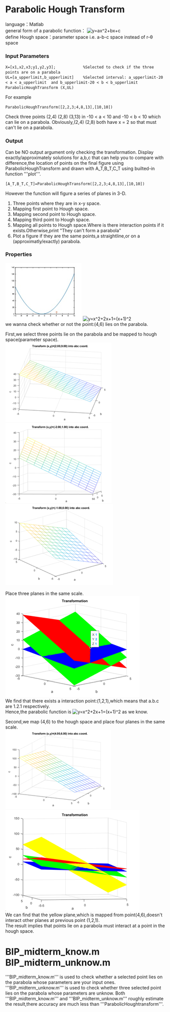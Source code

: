 # Parabolic Hough Transform  
language：Matlab  
general form of a parabolic function： <img src="https://latex.codecogs.com/gif.latex?y=ax^2&plus;bx&plus;c" title="y=ax^2+bx+c" />  
define Hough space：parameter space  i.e. a-b-c space instead of r-θ space
###  Input Parameters

```
X=[x1,x2,x3;y1,y2,y3];            %Selected to check if the three points are on a parabola
UL=[a_upperlimit,b_upperlimit]    %Selected interval: a_upperlimit-20 < a < a_upperlimit  and b_upperlimit-20 < b < b_upperlimit
ParabolicHoughTransform (X,UL)
```

For example
```
ParabolicHoughTransform([2,2,3;4,8,13],[10,10])
```
Check three points (2,4) (2,8) (3,13) in -10 < a < 10 and -10 < b < 10 which can lie on a parabola.
Obviously,(2,4) (2,8) both have x = 2 so that must can't lie on a parabola.

###  Output
Can be NO output argument only checking the transformation.
Display exactly/approximately solutions for a,b,c that can help you to compare with difference,the location of points on the final figure using ParabolicHoughTransform and drawn  with A_T,B_T,C_T using builted-in function '''plot'''.

```
[A_T,B_T,C_T]=ParabolicHoughTransform([2,2,3;4,8,13],[10,10])
```
However the function will figure a series of planes in 3-D.
1. Three points where they are in x-y space.
2. Mapping first point to Hough space.
3. Mapping second point to Hough space.
4. Mapping third point to Hough space.
5. Mapping all points to Hough space.Where is there interaction points if it exists.Otherwise,print "They can't form a parabola"
6. Plot a figure if they are the same points,a straightline,or on a (approximatly/exactly) parabola.

###  Properties
![image](https://github.com/autotntfan/BIP/blob/master/Midterm/image/e10.jpg)   <img src="https://latex.codecogs.com/gif.latex?y=x^2&plus;2x&plus;1=(x&plus;1)^2" title="y=x^2+2x+1=(x+1)^2" />  
we wanna check whether or not the point:(4,6) lies on the parabola.  
  
First,we select three points lie on the parabola and be mapped to hough space(parameter space).  
![image](https://github.com/autotntfan/BIP/blob/master/Midterm/image/e11.png) ![image](https://github.com/autotntfan/BIP/blob/master/Midterm/image/e12.png) 
![image](https://github.com/autotntfan/BIP/blob/master/Midterm/image/e13.png)  
  
Place three planes in the same scale.  
![image](https://github.com/autotntfan/BIP/blob/master/Midterm/image/e15.png)  
We find that there exists a interaction  point:(1,2,1),which means that a.b.c are 1.2.1 respectively.  
Hence,the parabolic function is <img src="https://latex.codecogs.com/gif.latex?y=x^2&plus;2x&plus;1=(x&plus;1)^2" title="y=x^2+2x+1=(x+1)^2" /> as we know.  
  
Second,we map (4,6) to the hough space and place four planes in the same scale.  
![image](https://github.com/autotntfan/BIP/blob/master/Midterm/image/e14.png)  ![image](https://github.com/autotntfan/BIP/blob/master/Midterm/image/e16.png)  
We can find that the yellow plane,which is mapped from point(4,6),doesn't interact other planes at previous point (1,2,1).  
The result implies that points lie on a parabola must interact at a point in the hough space.  

# BIP_midterm_know.m BIP_midterm_unknow.m
'''BIP_midterm_know.m''' is used to check whether a selected point lies on the parabola whose parameters are your input ones.  
'''BIP_midterm_unknow.m''' is used to check whether three selected point lies on the parabola whose parameters are unknow.
Both '''BIP_midterm_know.m''' and '''BIP_midterm_unknow.m''' roughly estimate the result,there accuracy are much less than '''ParabolicHoughtransform'''.
